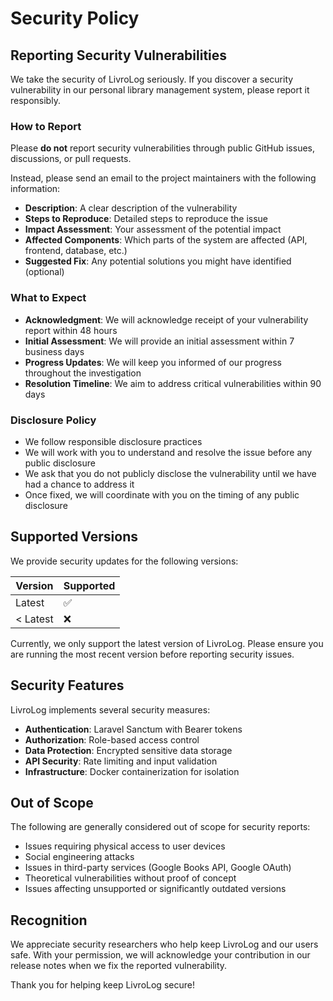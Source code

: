# Security Policy

## Reporting Security Vulnerabilities

We take the security of LivroLog seriously. If you discover a security vulnerability in our personal library management system, please report it responsibly.

### How to Report

Please **do not** report security vulnerabilities through public GitHub issues, discussions, or pull requests.

Instead, please send an email to the project maintainers with the following information:

- **Description**: A clear description of the vulnerability
- **Steps to Reproduce**: Detailed steps to reproduce the issue
- **Impact Assessment**: Your assessment of the potential impact
- **Affected Components**: Which parts of the system are affected (API, frontend, database, etc.)
- **Suggested Fix**: Any potential solutions you might have identified (optional)

### What to Expect

- **Acknowledgment**: We will acknowledge receipt of your vulnerability report within 48 hours
- **Initial Assessment**: We will provide an initial assessment within 7 business days
- **Progress Updates**: We will keep you informed of our progress throughout the investigation
- **Resolution Timeline**: We aim to address critical vulnerabilities within 90 days

### Disclosure Policy

- We follow responsible disclosure practices
- We will work with you to understand and resolve the issue before any public disclosure
- We ask that you do not publicly disclose the vulnerability until we have had a chance to address it
- Once fixed, we will coordinate with you on the timing of any public disclosure

## Supported Versions

We provide security updates for the following versions:

| Version | Supported          |
| ------- | ------------------ |
| Latest  | :white_check_mark: |
| < Latest| :x:                |

Currently, we only support the latest version of LivroLog. Please ensure you are running the most recent version before reporting security issues.

## Security Features

LivroLog implements several security measures:

- **Authentication**: Laravel Sanctum with Bearer tokens
- **Authorization**: Role-based access control
- **Data Protection**: Encrypted sensitive data storage
- **API Security**: Rate limiting and input validation
- **Infrastructure**: Docker containerization for isolation

## Out of Scope

The following are generally considered out of scope for security reports:

- Issues requiring physical access to user devices
- Social engineering attacks
- Issues in third-party services (Google Books API, Google OAuth)
- Theoretical vulnerabilities without proof of concept
- Issues affecting unsupported or significantly outdated versions

## Recognition

We appreciate security researchers who help keep LivroLog and our users safe. With your permission, we will acknowledge your contribution in our release notes when we fix the reported vulnerability.

Thank you for helping keep LivroLog secure!